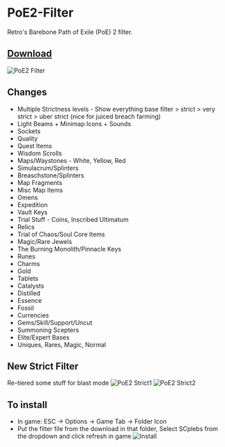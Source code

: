 # PoE2-Filter
Retro's Barebone Path of Exile (PoE) 2 filter.

##  [Download](https://github.com/RetroCro/PoE2-Filter/archive/refs/heads/main.zip)

![PoE2 Filter](https://i.imgur.com/8PAflBI.jpeg)

## Changes
 - Multiple Strictness levels - Show everything base filter > strict > very strict > uber strict (nice for juiced breach farming)
 - Light Beams + Minimap Icons + Sounds
 - Sockets
 - Quality
 - Quest Items
 - Wisdom Scrolls 
 - Maps/Waystones - White, Yellow, Red
 - Simulacrum/Splinters
 - Breaschstone/Splinters
 - Map Fragments
 - Misc Map Items
 - Omens
 - Expedition
 - Vault Keys
 - Trial Stuff - Coins, Inscribed Ultimatum
 - Relics
 - Trial of Chaos/Soul Core Items
 - Magic/Rare Jewels
 - The Burning Monolith/Pinnacle Keys
 - Runes
 - Charms
 - Gold
 - Tablets
 - Catalysts
 - Distilled
 - Essence
 - Fossil
 - Currencies
 - Gems/Skill/Support/Uncut
 - Summoning Scepters
 - Elite/Expert Bases
 - Uniques, Rares, Magic, Normal

## New Strict Filter
Re-tiered some stuff for blast mode
![PoE2 Strict1](https://i.imgur.com/7W1kP4C.png)
![PoE2 Strict2](https://i.imgur.com/2lu4kZB.png)

## To install
- In game: ESC -> Options -> Game Tab -> Folder Icon
- Put the filter file from the download in that folder, Select SCplebs from the dropdown and click refresh in game
![Install](https://i.imgur.com/oUAZUsb.png)
